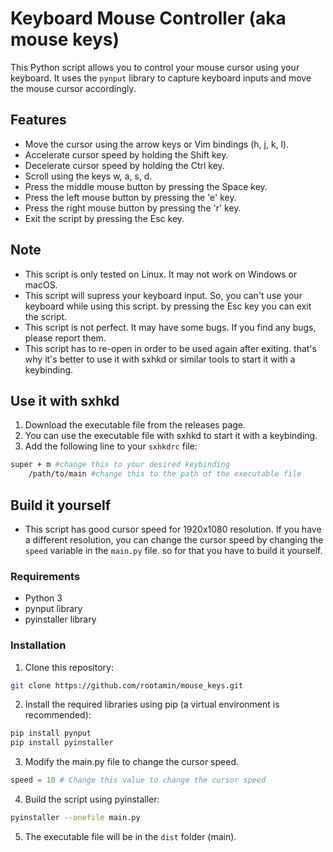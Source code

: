 # Keyboard Mouse Controller (aka mouse keys)

This Python script allows you to control your mouse cursor using your keyboard. It uses the `pynput` library to capture keyboard inputs and move the mouse cursor accordingly.

## Features

- Move the cursor using the arrow keys or Vim bindings (h, j, k, l).
- Accelerate cursor speed by holding the Shift key.
- Decelerate cursor speed by holding the Ctrl key.
- Scroll using the keys w, a, s, d.
- Press the middle mouse button by pressing the Space key.
- Press the left mouse button by pressing the 'e' key.
- Press the right mouse button by pressing the 'r' key.
- Exit the script by pressing the Esc key.

## Note
- This script is only tested on Linux. It may not work on Windows or macOS.
- This script will supress your keyboard input. So, you can't use your keyboard while using this script. by pressing the Esc key you can exit the script.
- This script is not perfect. It may have some bugs. If you find any bugs, please report them.
- This script has to re-open in order to be used again after exiting. that's why it's better to use it with sxhkd or similar tools to start it with a keybinding.

## Use it with sxhkd
1. Download the executable file from the releases page.
2. You can use the executable file with sxhkd to start it with a keybinding.
3. Add the following line to your `sxhkdrc` file:
```bash
super + m #change this to your desired keybinding
    /path/to/main #change this to the path of the executable file
```

## Build it yourself
- This script has good cursor speed for 1920x1080 resolution. If you have a different resolution, you can change the cursor speed by changing the `speed` variable in the `main.py` file. so for that you have to build it yourself.
### Requirements
- Python 3
- pynput library
- pyinstaller library

### Installation 

1. Clone this repository:
```bash
git clone https://github.com/rootamin/mouse_keys.git
```

2. Install the required libraries using pip (a virtual environment is recommended):
```bash
pip install pynput
pip install pyinstaller
```
3. Modify the main.py file to change the cursor speed.
```python
speed = 10 # Change this value to change the cursor speed
```
4. Build the script using pyinstaller:
```bash
pyinstaller --onefile main.py
```
5. The executable file will be in the `dist` folder (main).
